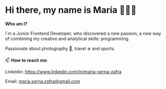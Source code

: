 # Hi there, my name is María 👩🏻‍💻

**Who am I?**

I´m a Junior Frontend Developer, who discovered a new passion, a new way of combining my creative and analytical skills: programming. 

Passionate about photography 📸, travel :airplane: and sports.


📫 **How to reach me**:

Linkedin: https://www.linkedin.com/in/maria-serna-zafra

Email: maria.serna.zafra@gmail.com




